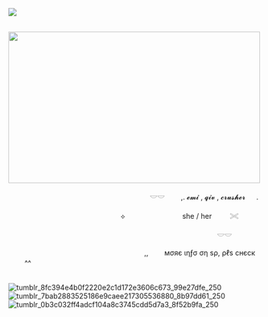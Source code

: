 ![](https://komarev.com/ghpvc/?username=litteryzu&color=b2b8c2&style=plastic&label=coolios)


 


 
&nbsp; &nbsp; &nbsp; &nbsp; &nbsp; &nbsp; &nbsp; &nbsp; &nbsp; &nbsp; &nbsp; &nbsp; &nbsp; &nbsp; &nbsp; &nbsp; &nbsp; &nbsp; &nbsp; &nbsp; &nbsp; &nbsp; &nbsp; &nbsp; &nbsp; &nbsp; &nbsp; &nbsp;  <img src="https://github.com/user-attachments/assets/dba42fa1-6084-44a0-b454-f8ee5d1083e1"
class="fr-fic fr-dib" width="500" height="300.712"></p>


 



&nbsp; &nbsp; &nbsp; &nbsp; &nbsp; &nbsp; &nbsp; &nbsp; &nbsp; &nbsp; &nbsp; &nbsp; &nbsp; &nbsp; &nbsp; &nbsp; &nbsp; &nbsp; &nbsp; 　 　　 　 　　 　　 𓎟𓎟         　　,. 𝓮𝓶𝓲 , 𝓺𝓲𝓿 , 𝓬𝓻𝓾𝓼𝓱𝓮𝓻  　  .  

 　
 &nbsp; &nbsp; &nbsp; &nbsp; &nbsp; &nbsp; &nbsp; &nbsp; &nbsp; &nbsp; &nbsp; &nbsp; &nbsp; &nbsp; &nbsp; &nbsp; &nbsp; &nbsp; &nbsp; &nbsp; &nbsp; &nbsp; &nbsp; &nbsp; &nbsp; &nbsp; ⟡ 　 　　　 　　 　she / her  　　 𓏵　

　  &nbsp; &nbsp; &nbsp; &nbsp; &nbsp; &nbsp; &nbsp; &nbsp; &nbsp; &nbsp; &nbsp; &nbsp; &nbsp; &nbsp; &nbsp; &nbsp; &nbsp; &nbsp; &nbsp; &nbsp;&nbsp; &nbsp; &nbsp; &nbsp; &nbsp; &nbsp; &nbsp; &nbsp; &nbsp; &nbsp; &nbsp; &nbsp; &nbsp; &nbsp; &nbsp; &nbsp; &nbsp; &nbsp; &nbsp; &nbsp;   　     　     　     　　 𓎟𓎟       




 &nbsp; &nbsp; &nbsp; &nbsp; &nbsp; &nbsp; &nbsp; &nbsp; &nbsp; &nbsp; &nbsp; &nbsp; &nbsp; &nbsp; &nbsp; &nbsp; &nbsp; &nbsp;  &nbsp; &nbsp; &nbsp; &nbsp; &nbsp; &nbsp; &nbsp; &nbsp; &nbsp; &nbsp; &nbsp; &nbsp; &nbsp; &nbsp; &nbsp;　,,　　 мσяє ιηƒσ ση ѕρ, ρℓѕ cнєcк 　　  ^^




 &nbsp; &nbsp; &nbsp; &nbsp; &nbsp; &nbsp; &nbsp; &nbsp; &nbsp; &nbsp; &nbsp; &nbsp; &nbsp; &nbsp; &nbsp; &nbsp; &nbsp; &nbsp; &nbsp; &nbsp; &nbsp; &nbsp; &nbsp; &nbsp; &nbsp; &nbsp; &nbsp; &nbsp; &nbsp; &nbsp; ![tumblr_8fc394e4b0f2220e2c1d172e3606c673_99e27dfe_250](https://github.com/user-attachments/assets/6edfdd77-2d69-44a1-9b44-dd0223d38a91) ![tumblr_7bab2883525186e9caee217305536880_8b97dd61_250](https://github.com/user-attachments/assets/e8a8aa03-82d6-41af-b465-01f9c0f99fc1) ![tumblr_0b3c032ff4adcf104a8c3745cdd5d7a3_8f52b9fa_250](https://github.com/user-attachments/assets/95b33a7a-cf28-4fad-b6d5-95ede6cc92f1)



